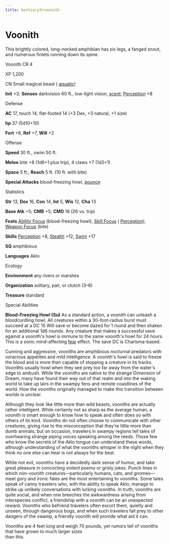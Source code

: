 ```yaml
---
title: bestiary3/voonith
---
```

# Voonith

This brightly colored, long-necked amphibian has six legs, a fanged snout, and numerous finlets running down its spine.

Voonith CR 4

XP 1,200

CN Small magical beast ( [aquatic](monsters/creatureTypes#_aquatic-subtype))

**Init** +3; **Senses** darkvision 60 ft., low-light vision, [scent](monsters/universalMonsterRules#_scent); [Perception](skills/perception#_perception) +8

Defense

**AC** 17, touch 14, flat-footed 14 (+3 Dex, +3 natural, +1 size)

**hp** 37 (5d10+10)

**Fort** +6, **Ref** +7, **Will** +2

Offense

**Speed** 30 ft., swim 50 ft.

**Melee** bite +8 (1d6+1 plus trip), 4 claws +7 (1d3+1)

**Space** 5 ft.; **Reach** 5 ft. (10 ft. with bite)

**Special Attacks** blood-freezing howl, [pounce](monsters/universalMonsterRules#_pounce)

Statistics

**Str** 13, **Dex** 16, **Con** 14, **Int** 5, **Wis** 12, **Cha** 13

**Base Atk** +5; **CMB** +5; **CMD** 18 (26 vs. trip)

**Feats** [Ability Focus](monsters/monsterFeats#_ability-focus) (blood-freezing howl), [Skill Focus](feats#_skill-focus) ( [Perception](skills/perception#_perception)), [Weapon Focus](feats#_weapon-focus) (bite)

**Skills** [Perception](skills/perception#_perception) +8, [Stealth](skills/stealth#_stealth) +12, [Swim](skills/swim#_swim) +17

**SQ** amphibious

**Languages** Aklo

Ecology

**Environment** any rivers or marshes

**Organization** solitary, pair, or clutch (3–6)

**Treasure** standard

Special Abilities

**Blood-Freezing Howl (Su)** As a standard action, a voonith can unleash a bloodcurdling howl. All creatures within a 30-foot-radius burst must succeed at a DC 15 Will save or become dazed for 1 round and then shaken for an additional 1d6 rounds. Any creature that makes a successful save against a voonith's howl is immune to the same voonith's howl for 24 hours. This is a sonic mind-affecting [fear](monsters/universalMonsterRules#_fear-(su-or-sp)) effect. The save DC is Charisma-based.

Cunning and aggressive, vooniths are amphibious nocturnal predators with voracious appetites and mild intelligence. A voonith's howl is said to freeze the blood and is more than capable of stopping a creature in its tracks. Vooniths usually howl when they see prey too far away from the water's edge to ambush. While the vooniths are native to the strange Dimension of Dream, many have found their way out of that realm and into the waking world to take up lairs in the swampy fens and remote coastlines of the world. How the vooniths originally managed to make this transition between worlds is unclear.

Although they look like little more than wild beasts, vooniths are actually rather intelligent. While certainly not as sharp as the average human, a voonith is smart enough to know how to speak and often does so with others of its kind. Vooniths do not often choose to communicate with other creatures, giving rise to the misconception that they're little more than dumb animals, but on occasion, travelers in swampy regions tell tales of overhearing strange piping voices speaking among the reeds. Those few who know the secrets of the Aklo tongue can understand these words, although understanding of what the vooniths whisper in the night when they think no one else can hear is not always for the best.

While not evil, vooniths have a decidedly dark sense of humor, and take great pleasure in concocting violent poems or grisly jokes. Punch lines in which non-voonith creatures—particularly humans, cats, and gnomes—meet gory and ironic fates are the most entertaining to vooniths. Some tales speak of canny travelers who, with the ability to speak Aklo, manage to strike up unlikely conversations with lurking vooniths. In truth, vooniths are quite social, and when one breeches the awkwardness arising from interspecies conflict, a friendship with a voonith can be an unexpected reward. Vooniths who befriend travelers often escort them, quietly and unseen, through dangerous bogs, and when such travelers fall prey to other dangers of the swamp, a friendly voonith will provide what aid it can.

Vooniths are 4 feet long and weigh 70 pounds, yet rumors tell of vooniths that have grown to much larger sizes   
than this.

